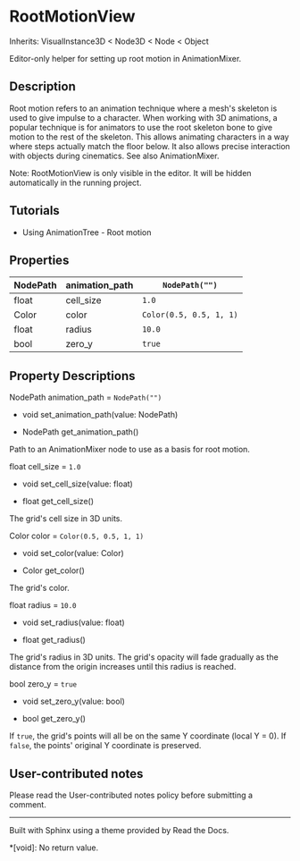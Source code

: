 # RootMotionView

Inherits: VisualInstance3D < Node3D < Node < Object

Editor-only helper for setting up root motion in AnimationMixer.

## Description

Root motion refers to an animation technique where a mesh's skeleton is used
to give impulse to a character. When working with 3D animations, a popular
technique is for animators to use the root skeleton bone to give motion to the
rest of the skeleton. This allows animating characters in a way where steps
actually match the floor below. It also allows precise interaction with
objects during cinematics. See also AnimationMixer.

Note: RootMotionView is only visible in the editor. It will be hidden
automatically in the running project.

## Tutorials

  * Using AnimationTree - Root motion

## Properties

NodePath | animation_path | `NodePath("")`  
---|---|---  
float | cell_size | `1.0`  
Color | color | `Color(0.5, 0.5, 1, 1)`  
float | radius | `10.0`  
bool | zero_y | `true`  
  
## Property Descriptions

NodePath animation_path = `NodePath("")`

  * void set_animation_path(value: NodePath)

  * NodePath get_animation_path()

Path to an AnimationMixer node to use as a basis for root motion.

float cell_size = `1.0`

  * void set_cell_size(value: float)

  * float get_cell_size()

The grid's cell size in 3D units.

Color color = `Color(0.5, 0.5, 1, 1)`

  * void set_color(value: Color)

  * Color get_color()

The grid's color.

float radius = `10.0`

  * void set_radius(value: float)

  * float get_radius()

The grid's radius in 3D units. The grid's opacity will fade gradually as the
distance from the origin increases until this radius is reached.

bool zero_y = `true`

  * void set_zero_y(value: bool)

  * bool get_zero_y()

If `true`, the grid's points will all be on the same Y coordinate (local Y =
0). If `false`, the points' original Y coordinate is preserved.

## User-contributed notes

Please read the User-contributed notes policy before submitting a comment.

* * *

Built with Sphinx using a theme provided by Read the Docs.

  *[void]: No return value.

